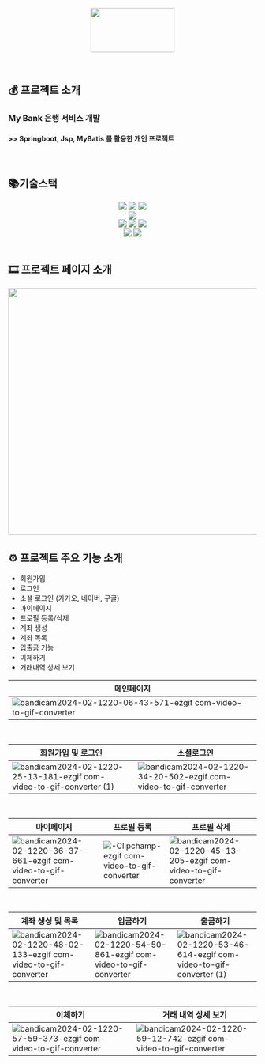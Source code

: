 
<p align="center">
<img src="https://github.com/31daylee/spring_bank/assets/136422529/5d64e0fb-12ac-48ed-8efa-15381d78ee89" width="170" height="90">
</p>
</br>

## 💰 프로젝트 소개
###  My Bank 은행 서비스 개발
#### >> Springboot, Jsp, MyBatis 를 활용한 개인 프로젝트
<br>

## 📚기술스택
<div align=center> 
  <img src="https://img.shields.io/badge/html5-E34F26?style=for-the-badge&logo=html5&logoColor=white">
  <img src="https://img.shields.io/badge/css-1572B6?style=for-the-badge&logo=css3&logoColor=white">
  <img src="https://img.shields.io/badge/bootstrap-7952B3?style=for-the-badge&logo=bootstrap&logoColor=white">
  <br>
  
  <img src="https://img.shields.io/badge/mysql-4479A1?style=for-the-badge&logo=mysql&logoColor=white"> 
  <br>
  
  <img src="https://img.shields.io/badge/springboot-6DB33F?style=for-the-badge&logo=springboot&logoColor=white">
  <img src="https://img.shields.io/badge/java-007396?style=for-the-badge&logo=java&logoColor=white"> 
  <img src="https://img.shields.io/badge/gradle-221E1F?style=for-the-badge&logo=java&logoColor=white"> 
  <br>

  <img src="https://img.shields.io/badge/github-181717?style=for-the-badge&logo=github&logoColor=white">
  <img src="https://img.shields.io/badge/git-F05032?style=for-the-badge&logo=git&logoColor=white">
  <br>

</div>

<br>

## 🎞 프로젝트 페이지 소개
<p align="center">
<img src="https://github.com/31daylee/spring_bank/assets/136422529/ed89049a-c545-4cfb-975b-41b0e5dc277f" width="700" height="500">
</p>


## ⚙ 프로젝트 주요 기능 소개 
- 회원가입
- 로그인
- 소셜 로그인 (카카오, 네이버, 구글)
- 마이페이지
- 프로필 등록/삭제
- 계좌 생성
- 계좌 목록
- 입출금 기능
- 이체하기
- 거래내역 상세 보기


|메인페이지|
|--|
|![bandicam2024-02-1220-06-43-571-ezgif com-video-to-gif-converter](https://github.com/31daylee/spring_bank/assets/136422529/9b148a54-d190-4e97-96af-9400f80f9ffd)|
<br>

|회원가입 및 로그인|소셜로그인|
|--|--|
|![bandicam2024-02-1220-25-13-181-ezgif com-video-to-gif-converter (1)](https://github.com/31daylee/spring_bank/assets/136422529/ca9f05ec-bdf1-4283-b061-c670dcc617fc)|![bandicam2024-02-1220-34-20-502-ezgif com-video-to-gif-converter](https://github.com/31daylee/spring_bank/assets/136422529/792b2fc1-da5d-4efd-ad47-ed2650ceb701)|
<br>

|마이페이지|프로필 등록|프로필 삭제|
|--|--|--|
|![bandicam2024-02-1220-36-37-661-ezgif com-video-to-gif-converter](https://github.com/31daylee/spring_bank/assets/136422529/ea0bb1e4-200d-4877-b4bb-d9ceb6125ac3)|![-Clipchamp-ezgif com-video-to-gif-converter](https://github.com/31daylee/spring_bank/assets/136422529/7ab2f5a1-e5af-4e08-ab19-5000863713af)|![bandicam2024-02-1220-45-13-205-ezgif com-video-to-gif-converter](https://github.com/31daylee/spring_bank/assets/136422529/d38a874d-6bfa-4613-a68e-04b639a13ab1)|
<br>

|계좌 생성 및 목록|입금하기|출금하기|
|--|--|--|
|![bandicam2024-02-1220-48-02-133-ezgif com-video-to-gif-converter](https://github.com/31daylee/spring_bank/assets/136422529/f483bccb-6045-480c-b0d1-fd7a49102068)|![bandicam2024-02-1220-54-50-861-ezgif com-video-to-gif-converter](https://github.com/31daylee/spring_bank/assets/136422529/45cb1304-e7f3-49b8-b3a4-fc3eda3eda73)|![bandicam2024-02-1220-53-46-614-ezgif com-video-to-gif-converter (1)](https://github.com/31daylee/spring_bank/assets/136422529/af27c231-1686-4da7-8005-3d045d324c5d)|
<br>

|이체하기|거래 내역 상세 보기|
|--|--|
|![bandicam2024-02-1220-57-59-373-ezgif com-video-to-gif-converter](https://github.com/31daylee/spring_bank/assets/136422529/fcf4adde-170f-4f64-a3cd-4c2473af6c04)|![bandicam2024-02-1220-59-12-742-ezgif com-video-to-gif-converter](https://github.com/31daylee/spring_bank/assets/136422529/98637596-93d2-43ec-93c0-786987725b76)|
